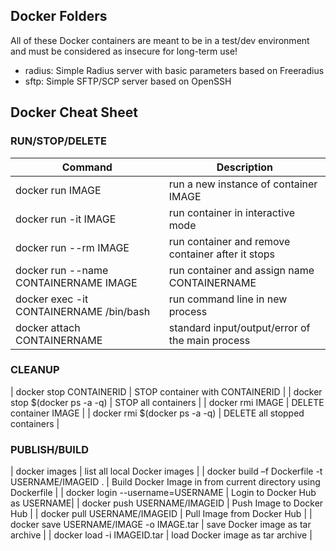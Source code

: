 ## Docker Folders

All of these Docker containers are meant to be in a test/dev environment and must be considered as insecure for long-term use!

- radius: Simple Radius server with basic parameters based on Freeradius
- sftp:   Simple SFTP/SCP server based on OpenSSH

## Docker Cheat Sheet
### RUN/STOP/DELETE
| Command | Description |
| --- | --- |
| docker run IMAGE | run a new instance of container IMAGE |
| docker run -it IMAGE | run container in interactive mode |
| docker run --rm IMAGE | run container and remove container after it stops |
| docker run --name CONTAINERNAME IMAGE | run container and assign name CONTAINERNAME |
| docker exec -it CONTAINERNAME /bin/bash | run command line in new process   |
| docker attach CONTAINERNAME | standard input/output/error of the main process  |

### CLEANUP
| docker stop CONTAINERID | STOP container with CONTAINERID |
| docker stop $(docker ps -a -q) | STOP all containers |
| docker rmi IMAGE | DELETE container IMAGE |
| docker rmi $(docker ps -a -q) | DELETE all stopped containers |
### PUBLISH/BUILD
| docker images | list all local Docker images |
| docker build –f  Dockerfile -t USERNAME/IMAGEID . | Build Docker Image in from current directory using Dockerfile |
| docker login --username=USERNAME | Login to Docker Hub as USERNAME|
| docker push USERNAME/IMAGEID | Push Image to Docker Hub |
| docker pull USERNAME/IMAGEID | Pull Image from Docker Hub |
| docker save USERNAME/IMAGE -o IMAGE.tar | save Docker image as tar archive |
| docker load -i IMAGEID.tar | load Docker image as tar archive |

